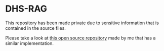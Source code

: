 # DHS-RAG

This repository has been made private due to sensitive information that is contained in the source files.

Please take a look at [this open source repository](https://github.com/shayanalis/Retrieval-Augmented-Generation-for-Product-Management) made by me that has a similar implementation.

